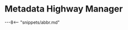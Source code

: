 <!-- SPDX-License-Identifier: CC-BY-4.0 -->
<!-- Copyright Contributors to the ODPi Egeria project. -->

# Metadata Highway Manager



---8<-- "snippets/abbr.md"